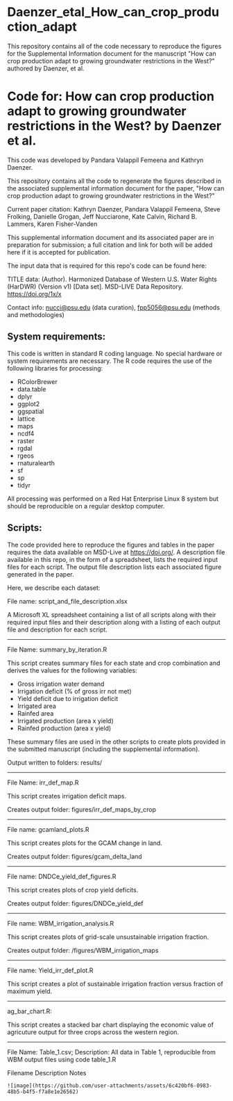 # Daenzer_etal_How_can_crop_production_adapt
This repository contains all of the code necessary to reproduce the figures for the Supplemental Information document for the manuscript "How can crop production adapt to growing groundwater restrictions in the West?" authored by Daenzer, et al.

# Code for: How can crop production adapt to growing groundwater restrictions in the West? by Daenzer et al.

This code was developed by Pandara Valappil Femeena and Kathryn Daenzer.  

This repository contains all the code to regenerate the figures described in the associated supplemental information document for the paper, "How can crop production adapt to growing groundwater restrictions in the West?" 

Current paper citation:
Kathryn Daenzer, Pandara Valappil Femeena, Steve Frolking, Danielle Grogan, Jeff Nucciarone, Kate Calvin, Richard B. Lammers, Karen Fisher-Vanden

This supplemental information document and its associated paper are in preparation for submission; a full citation and link for both will be added here if it is accepted for publication.

The input data that is required for this repo's code can be found here:

TITLE data: (Author). Harmonized Database of Western U.S. Water Rights (HarDWR) (Version v1) [Data set]. MSD-LIVE Data Repository. https://doi.org/1x/x

Contact info: nucci@psu.edu (data curation), fpp5056@psu.edu (methods and methodologies)

## System requirements:
This code is written in standard R coding language. No special hardware or system requirements are necessary. The R code requires the use of the following libraries for processing:

- RColorBrewer
- data.table
- dplyr
- ggplot2
- ggspatial
- lattice
- maps
- ncdf4
- raster
- rgdal
- rgeos
- rnaturalearth
- sf
- sp
- tidyr

All processing was performed on a Red Hat Enterprise Linux 8 system but should be reproducible on a regular desktop computer.  


## Scripts:

The code provided here to reproduce the figures and tables in the paper requires the data available on MSD-Live at https://doi.org/. A description file available in this repo, in the form of a spreadsheet, lists the required input files for each script. The output file description lists each associated figure generated in the paper.

Here, we describe each dataset:

File name: script_and_file_description.xlsx

A Microsoft XL spreadsheet containing a list of all scripts along with their required input files and their description along with a listing of each output file and description for each script.

---

File Name: summary_by_iteration.R	

This script creates summary files for each state and crop combination and derives the values for the following variables:

- Gross irrigation water demand
- Irrigation deficit (% of gross irr not met)
- Yield deficit due to irrigation deficit
- Irrigated area
- Rainfed area
- Irrigated production (area x yield)
- Rainfed production (area x yield)

These summary files are used in the other scripts to create plots provided in the submitted manuscript (including the supplemental information).	

Output written to folders: results/ 

---

File Name: irr_def_map.R	

This script creates irrigation deficit maps. 	

Creates output folder: figures/irr_def_maps_by_crop

---

File name: gcamland_plots.R	

This script creates plots for the GCAM change in land. 	

Creates output folder: figures/gcam_delta_land

---

File name: DNDCe_yield_def_figures.R	

This script creates plots of crop yield deficits.  	

Creates output folder: figures/DNDCe_yield_def

---

File name: WBM_irrigation_analysis.R	

This script creates plots of grid-scale unsustainable irrigation fraction.	

Creates output folder: /figures/WBM_irrigation_maps

---

File name: Yield_irr_def_plot.R	

This script creates a plot of sustainable irrigation fraction versus fraction of maximum yield.	

---

ag_bar_chart.R:	

This script creates a stacked bar chart displaying the economic value of agricuture output for three crops across the western region.

---

File Name: Table_1.csv; Description: All data in Table 1, reproducible from WBM output files using code table_1.R

Filename	Description	Notes


 	![image](https://github.com/user-attachments/assets/6c420bf6-0983-48b5-b4f5-f7a8e1e26562)

